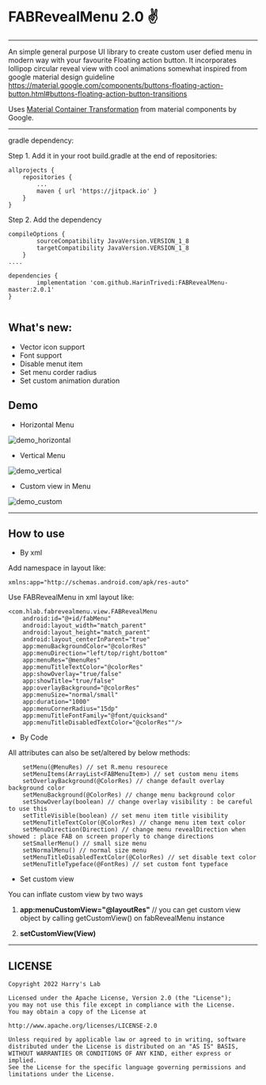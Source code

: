 # FABRevealMenu 2.0 ✌️
***
An simple general purpose UI library to create custom user defied menu in modern way with your favourite Floating action button. It incorporates lollipop circular reveal view with cool animations somewhat inspired from google material design guideline <https://material.google.com/components/buttons-floating-action-button.html#buttons-floating-action-button-transitions>

Uses [Material Container Transformation](https://material.io/develop/android/theming/motion#container-transform) from material components by Google.
***

gradle dependency:

Step 1. Add it in your root build.gradle at the end of repositories:

````
allprojects {
    repositories {
        ...
        maven { url 'https://jitpack.io' }
    }
}
````
Step 2. Add the dependency

````
compileOptions {
        sourceCompatibility JavaVersion.VERSION_1_8
        targetCompatibility JavaVersion.VERSION_1_8
    }
....

dependencies {
        implementation 'com.github.HarinTrivedi:FABRevealMenu-master:2.0.1'
}
    
````


## What's new:
* Vector icon support
* Font support
* Disable menut item
* Set menu corder radius
* Set custom animation duration

## Demo
* Horizontal Menu

![demo_horizontal](https://i.imgur.com/238nJX7.gif)

* Vertical Menu

![demo_vertical](https://i.imgur.com/OQwH1ls.gif)

* Custom view in Menu

![demo_custom](https://i.imgur.com/FMrFoHs.gif)

***
## How to use
* By xml

Add namespace in layout like: 

    xmlns:app="http://schemas.android.com/apk/res-auto"

Use FABRevealMenu in xml layout like:

    <com.hlab.fabrevealmenu.view.FABRevealMenu
        android:id="@+id/fabMenu"
        android:layout_width="match_parent"
        android:layout_height="match_parent"
        android:layout_centerInParent="true"
        app:menuBackgroundColor="@colorRes"
        app:menuDirection="left/top/right/bottom"
        app:menuRes="@menuRes"
        app:menuTitleTextColor="@colorRes"
        app:showOverlay="true/false"
        app:showTitle="true/false"
        app:overlayBackground="@colorRes"
        app:menuSize="normal/small"
        app:duration="1000"
        app:menuCornerRadius="15dp"
        app:menuTitleFontFamily="@font/quicksand"
        app:menuTitleDisabledTextColor="@colorRes""/>
    


* By Code

All attributes can also be set/altered by below methods:

````
    setMenu(@MenuRes) // set R.menu resourece
    setMenuItems(ArrayList<FABMenuItem>) // set custom menu items
    setOverlayBackground(@ColorRes) // change default overlay background color 
    setMenuBackground(@ColorRes) // change menu background color 
    setShowOverlay(boolean) // change overlay visibility : be careful to use this
    setTitleVisible(boolean) // set menu item title visibility
    setMenuTitleTextColor(@ColorRes) // change menu item text color
    setMenuDirection(Direction) // change menu revealDirection when showed : place FAB on screen properly to change directions
    setSmallerMenu() // small size menu
    setNormalMenu() // normal size menu
    setMenuTitleDisabledTextColor(@ColorRes) // set disable text color
    setMenuTitleTypeface(@FontRes) // set custom font typeface

````

* Set custom view

You can inflate custom view by two ways

1. **app:menuCustomView="@layoutRes"** // you can get custom view object by calling getCustomView() on fabRevealMenu instance

2. **setCustomView(View)**

***

## LICENSE
````
Copyright 2022 Harry's Lab

Licensed under the Apache License, Version 2.0 (the "License");
you may not use this file except in compliance with the License.
You may obtain a copy of the License at

http://www.apache.org/licenses/LICENSE-2.0

Unless required by applicable law or agreed to in writing, software
distributed under the License is distributed on an "AS IS" BASIS,
WITHOUT WARRANTIES OR CONDITIONS OF ANY KIND, either express or implied.
See the License for the specific language governing permissions and
limitations under the License.
````
